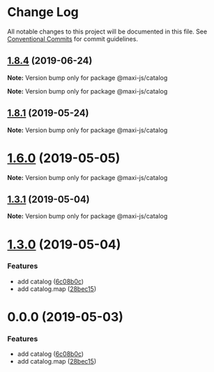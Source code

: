 # Change Log

All notable changes to this project will be documented in this file.
See [Conventional Commits](https://conventionalcommits.org) for commit guidelines.

## [1.8.4](https://github.com/kei-ito/maxi/compare/v1.8.3...v1.8.4) (2019-06-24)

**Note:** Version bump only for package @maxi-js/catalog







**Note:** Version bump only for package @maxi-js/catalog





## [1.8.1](https://github.com/kei-ito/maxi/compare/v1.8.0...v1.8.1) (2019-05-24)

**Note:** Version bump only for package @maxi-js/catalog





# [1.6.0](https://github.com/kei-ito/maxi/compare/v1.5.0...v1.6.0) (2019-05-05)

**Note:** Version bump only for package @maxi-js/catalog





## [1.3.1](https://github.com/kei-ito/maxi/compare/v1.3.0...v1.3.1) (2019-05-04)

**Note:** Version bump only for package @maxi-js/catalog





# [1.3.0](https://github.com/kei-ito/maxi/compare/v1.2.3...v1.3.0) (2019-05-04)


### Features

* add catalog ([6c08b0c](https://github.com/kei-ito/maxi/commit/6c08b0c))
* add catalog.map ([28bec15](https://github.com/kei-ito/maxi/commit/28bec15))





<a name="0.0.0"></a>
# 0.0.0 (2019-05-03)


### Features

* add catalog ([6c08b0c](https://github.com/kei-ito/maxi/commit/6c08b0c))
* add catalog.map ([28bec15](https://github.com/kei-ito/maxi/commit/28bec15))
